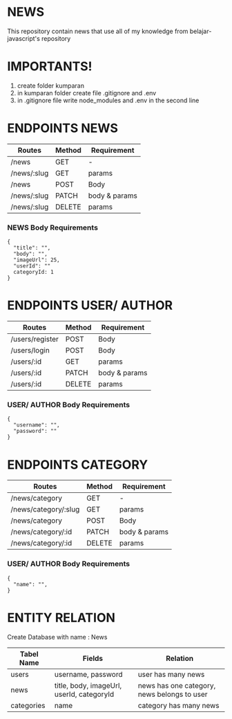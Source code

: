 # NEWS

This repository contain news that use all of my knowledge from belajar-javascript's repository

# IMPORTANTS!

1. create folder kumparan
2. in kumparan folder create file .gitignore and .env
3. in .gitignore file write node_modules and .env in the second line

# ENDPOINTS NEWS

| Routes      | Method | Requirement   |
| ----------- | ------ | ------------- |
| /news       | GET    | -             |
| /news/:slug | GET    | params        |
| /news       | POST   | Body          |
| /news/:slug | PATCH  | body & params |
| /news/:slug | DELETE | params        |

### NEWS Body Requirements

```
{
  "title": "",
  "body": "",
  "imageUrl": 25,
  "userId": ""
  categoryId: 1
}
```

# ENDPOINTS USER/ AUTHOR

| Routes          | Method | Requirement   |
| --------------- | ------ | ------------- |
| /users/register | POST   | Body          |
| /users/login    | POST   | Body          |
| /users/:id      | GET    | params        |
| /users/:id      | PATCH  | body & params |
| /users/:id      | DELETE | params        |

### USER/ AUTHOR Body Requirements

```
{
  "username": "",
  "password": ""
}
```

# ENDPOINTS CATEGORY

| Routes               | Method | Requirement   |
| -------------------- | ------ | ------------- |
| /news/category       | GET    | -             |
| /news/category/:slug | GET    | params        |
| /news/category       | POST   | Body          |
| /news/category/:id   | PATCH  | body & params |
| /news/category/:id   | DELETE | params        |

### USER/ AUTHOR Body Requirements

```
{
  "name": "",
}
```

# ENTITY RELATION

Create Database with name : News

| Tabel Name | Fields                                    | Relation                                    |
| ---------- | ----------------------------------------- | ------------------------------------------- |
| users      | username, password                        | user has many news                          |
| news       | title, body, imageUrl, userId, categoryId | news has one category, news belongs to user |
| categories | name                                      | category has many news                      |

